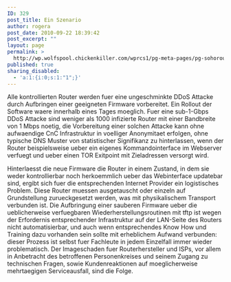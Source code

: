 ```yaml
---
ID: 329
post_title: Ein Szenario
author: rogera
post_date: 2010-09-22 18:39:42
post_excerpt: ""
layout: page
permalink: >
  http://wp.wolfspool.chickenkiller.com/wprcs1/pg-meta-pages/pg-sohorouter/ein-szenario/
published: true
sharing_disabled:
  - 'a:1:{i:0;s:1:"1";}'
---
```

Alle kontrollierten Router werden fuer eine ungeschminkte DDoS Attacke durch Aufbringen einer geeigneten Firmware vorbereitet. Ein Rollout der Software waere innerhalb eines Tages moeglich. Fuer eine sub-1-Gbps DDoS Attacke sind weniger als 1000 infizierte Router mit einer Bandbreite von 1 Mbps noetig, die Vorbereitung einer solchen Attacke kann ohne aufwaendige CnC Infrastruktur in voelliger Anonymitaet erfolgen, ohne typische DNS Muster von statistischer Signifikanz zu hinterlassen, wenn der Router beispielsweise ueber ein eigenes Kommandointerface im Webserver verfuegt und ueber einen TOR Exitpoint mit Zieladressen versorgt wird.

Hinterlaesst die neue Firmware die Router in einem Zustand, in dem sie weder kontrollierbar noch herkoemmlich ueber das Webinterface updatebar sind, ergibt sich fuer die entsprechenden Internet Provider ein logistisches Problem. Diese Router muessen ausgetauscht oder einzeln auf Grundstellung zurueckgesetzt werden, was mit physikalischem Transport verbunden ist. Die Aufbringung einer sauberen Firmware ueber die ueblicherweise verfuegbaren Wiederherstellungsroutinen mit tftp ist wegen der Erfordernis entsprechender Infrastruktur auf der LAN-Seite des Routers nicht automatisierbar, und auch wenn entsprechendes Know How und Training dazu vorhanden sein sollte mit erheblichem Aufwand verbunden: dieser Prozess ist selbst fuer Fachleute in jedem Einzelfall immer wieder problematisch. Der Imageschaden fuer Routerhersteller und ISPs, vor allem in Anbetracht des betroffenen Personenkreises und seinem Zugang zu technischen Fragen, sowie Kundenreaktionen auf moeglicherweise mehrtaegigen Serviceausfall, sind die Folge.
